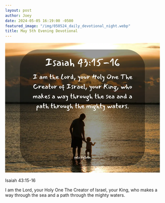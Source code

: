 ```yaml
---
layout: post
author: Joey
date: 2024-05-05 16:19:00 -0500
featured_image: "/img/050524_daily_devotional_night.webp"
title: May 5th Evening Devotional
---
```


[![May 5th 2024 - Evening Devotional](/img/050524_daily_devotional_night.webp)](/img/050524_daily_devotional_night.webp)

Isaiah 43:15-16

I am the Lord, your Holy One The Creator of Israel, your King, who makes a way through the sea and a path through the mighty waters.